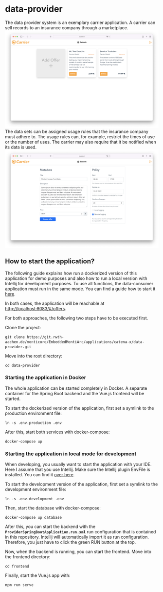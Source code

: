 # data-provider
The data provider system is an exemplary carrier application. A carrier can sell records to an insurance company through a marketplace.
![Marketplace](marketplace.png)
The data sets can be assigned usage rules that the insurance company must adhere to. The usage rules can, for example, restrict the times of use or the number of uses. The carrier may also require that it be notified when its data is used.
![Policies](policies.png)
## How to start the application?

The following guide explains how run a dockerized version of this application for demo purposes and also 
how to run a local version with Intellij for development purposes. To use all functions, the data-consumer application must run in the same mode. You can find a guide
how to start it [here](https://git.rwth-aachen.de/monticore/EmbeddedMontiArc/applications/catena-x/data-consumer).

In both cases, the application will be reachable at [http://localhost:8083/#/offers](http://localhost:8083/#/offers).

For both approaches, the following two steps have to be executed first.

Clone the project:

```
git clone https://git.rwth-aachen.de/monticore/EmbeddedMontiArc/applications/catena-x/data-provider.git

```

Move into the root directory:
```
cd data-provider
```

### Starting the application in Docker
The whole application can be started completely in Docker. A separate container for the Spring Boot backend 
and the Vue.js frontend will be started.

To start the dockerized version of the application, first set a symlink to the production environment file:
```
ln -s .env.production .env
```
After this, start both services with docker-compose:
```
docker-compose up
```
### Starting the application in local mode for development
When developing, you usually want to start the application with your IDE. Here I assume that you
use Intellij. Make sure the Intellij plugin EnvFile is installed. You can find it [over here](https://plugins.jetbrains.com/plugin/7861-envfile).

To start the development version of the application, first set a symlink to the development environment file:
```
ln -s .env.development .env
```
Then, start the database with docker-compose:
```
docker-compose up database
```
After this, you can start the backend with the **`ProviderSpringBootApplication.run.xml`** run configuration that is contained
in this repository. Intellij will automatically import it as run configuration. Therefore, you just have to click
the green RUN button at the top.

Now, when the backend is running, you can start the frontend. Move into the frontend directory:
```
cd frontend
```
Finally, start the Vue.js app with:
```
npm run serve
```
